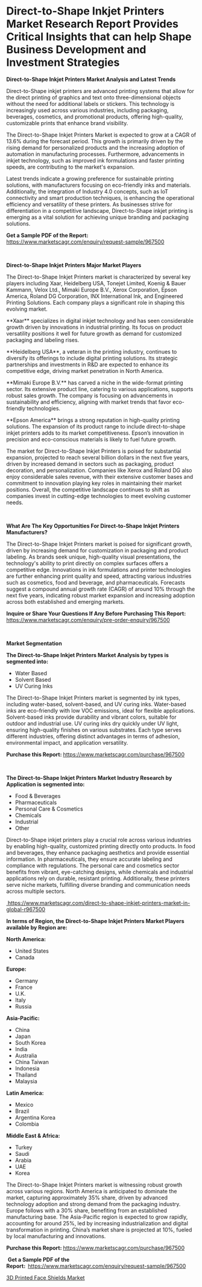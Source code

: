 <p><h1>Direct-to-Shape Inkjet Printers Market Research Report Provides Critical Insights that can help Shape Business Development and Investment Strategies</h1></p><p><strong>Direct-to-Shape Inkjet Printers Market Analysis and Latest Trends</strong></p>
<p><p>Direct-to-Shape inkjet printers are advanced printing systems that allow for the direct printing of graphics and text onto three-dimensional objects without the need for additional labels or stickers. This technology is increasingly used across various industries, including packaging, beverages, cosmetics, and promotional products, offering high-quality, customizable prints that enhance brand visibility.</p><p>The Direct-to-Shape Inkjet Printers Market is expected to grow at a CAGR of 13.6% during the forecast period. This growth is primarily driven by the rising demand for personalized products and the increasing adoption of automation in manufacturing processes. Furthermore, advancements in inkjet technology, such as improved ink formulations and faster printing speeds, are contributing to the market's expansion.</p><p>Latest trends indicate a growing preference for sustainable printing solutions, with manufacturers focusing on eco-friendly inks and materials. Additionally, the integration of Industry 4.0 concepts, such as IoT connectivity and smart production techniques, is enhancing the operational efficiency and versatility of these printers. As businesses strive for differentiation in a competitive landscape, Direct-to-Shape inkjet printing is emerging as a vital solution for achieving unique branding and packaging solutions.</p></p>
<p><strong>Get a Sample PDF of the Report:&nbsp;</strong> <a href="https://www.marketscagr.com/enquiry/request-sample/967500?utm_campaign=2482&utm_medium=2&utm_source=Github&utm_content=ia&utm_term=30032025&utm_id=direct-to-shape-inkjet-printers">https://www.marketscagr.com/enquiry/request-sample/967500</a></p>
<p>&nbsp;</p>
<p><strong>Direct-to-Shape Inkjet Printers Major Market Players</strong></p>
<p><p>The Direct-to-Shape Inkjet Printers market is characterized by several key players including Xaar, Heidelberg USA, Tonejet Limited, Koenig & Bauer Kammann, Velox Ltd., Mimaki Europe B.V., Xerox Corporation, Epson America, Roland DG Corporation, INX International Ink, and Engineered Printing Solutions. Each company plays a significant role in shaping this evolving market.</p><p>**Xaar** specializes in digital inkjet technology and has seen considerable growth driven by innovations in industrial printing. Its focus on product versatility positions it well for future growth as demand for customized packaging and labeling rises.</p><p>**Heidelberg USA**, a veteran in the printing industry, continues to diversify its offerings to include digital printing solutions. Its strategic partnerships and investments in R&D are expected to enhance its competitive edge, driving market penetration in North America.</p><p>**Mimaki Europe B.V.** has carved a niche in the wide-format printing sector. Its extensive product line, catering to various applications, supports robust sales growth. The company is focusing on advancements in sustainability and efficiency, aligning with market trends that favor eco-friendly technologies.</p><p>**Epson America** brings a strong reputation in high-quality printing solutions. The expansion of its product range to include direct-to-shape inkjet printers adds to its market competitiveness. Epson’s innovation in precision and eco-conscious materials is likely to fuel future growth.</p><p>The market for Direct-to-Shape Inkjet Printers is poised for substantial expansion, projected to reach several billion dollars in the next five years, driven by increased demand in sectors such as packaging, product decoration, and personalization. Companies like Xerox and Roland DG also enjoy considerable sales revenue, with their extensive customer bases and commitment to innovation playing key roles in maintaining their market positions. Overall, the competitive landscape continues to shift as companies invest in cutting-edge technologies to meet evolving customer needs.</p></p>
<p>&nbsp;</p>
<p><strong>What Are The Key Opportunities For Direct-to-Shape Inkjet Printers Manufacturers?</strong></p>
<p><p>The Direct-to-Shape Inkjet Printers market is poised for significant growth, driven by increasing demand for customization in packaging and product labeling. As brands seek unique, high-quality visual presentations, the technology's ability to print directly on complex surfaces offers a competitive edge. Innovations in ink formulations and printer technologies are further enhancing print quality and speed, attracting various industries such as cosmetics, food and beverage, and pharmaceuticals. Forecasts suggest a compound annual growth rate (CAGR) of around 10% through the next five years, indicating robust market expansion and increasing adoption across both established and emerging markets.</p></p>
<p><strong>Inquire or Share Your Questions If Any Before Purchasing This Report:</strong> <a href="https://www.marketscagr.com/enquiry/pre-order-enquiry/967500?utm_campaign=2482&utm_medium=2&utm_source=Github&utm_content=ia&utm_term=30032025&utm_id=direct-to-shape-inkjet-printers">https://www.marketscagr.com/enquiry/pre-order-enquiry/967500</a></p>
<p>&nbsp;</p>
<p><strong>Market Segmentation</strong></p>
<p><strong>The Direct-to-Shape Inkjet Printers Market Analysis by types is segmented into:</strong></p>
<p><ul><li>Water Based</li><li>Solvent Based</li><li>UV Curing Inks</li></ul></p>
<p><p>The Direct-to-Shape Inkjet Printers market is segmented by ink types, including water-based, solvent-based, and UV curing inks. Water-based inks are eco-friendly with low VOC emissions, ideal for flexible applications. Solvent-based inks provide durability and vibrant colors, suitable for outdoor and industrial use. UV curing inks dry quickly under UV light, ensuring high-quality finishes on various substrates. Each type serves different industries, offering distinct advantages in terms of adhesion, environmental impact, and application versatility.</p></p>
<p><strong>Purchase this Report:&nbsp;</strong><a href="https://www.marketscagr.com/purchase/967500?utm_campaign=2482&utm_medium=2&utm_source=Github&utm_content=ia&utm_term=30032025&utm_id=direct-to-shape-inkjet-printers">https://www.marketscagr.com/purchase/967500</a></p>
<p>&nbsp;</p>
<p><strong>The Direct-to-Shape Inkjet Printers Market Industry Research by Application is segmented into:</strong></p>
<p><ul><li>Food & Beverages</li><li>Pharmaceuticals</li><li>Personal Care & Cosmetics</li><li>Chemicals</li><li>Industrial</li><li>Other</li></ul></p>
<p><p>Direct-to-Shape inkjet printers play a crucial role across various industries by enabling high-quality, customized printing directly onto products. In food and beverages, they enhance packaging aesthetics and provide essential information. In pharmaceuticals, they ensure accurate labeling and compliance with regulations. The personal care and cosmetics sector benefits from vibrant, eye-catching designs, while chemicals and industrial applications rely on durable, resistant printing. Additionally, these printers serve niche markets, fulfilling diverse branding and communication needs across multiple sectors.</p></p>
<p><a href="https://www.marketscagr.com/direct-to-shape-inkjet-printers-market-in-global-r967500?utm_campaign=2482&utm_medium=2&utm_source=Github&utm_content=ia&utm_term=30032025&utm_id=direct-to-shape-inkjet-printers">&nbsp;https://www.marketscagr.com/direct-to-shape-inkjet-printers-market-in-global-r967500</a></p>
<p><strong>In terms of Region, the Direct-to-Shape Inkjet Printers Market Players available by Region are:</strong></p>
<p>
    <p> <strong> North America: </strong>
        <ul>
            <li>United States</li>
            <li>Canada</li>
        </ul>
        </p> 
    <p> <strong> Europe: </strong>
        <ul>
            <li>Germany</li>
            <li>France</li>
            <li>U.K.</li>
            <li>Italy</li>
            <li>Russia</li>
        </ul>
        </p> 
    <p> <strong> Asia-Pacific: </strong>
        <ul>
            <li>China</li>
            <li>Japan</li>
            <li>South Korea</li>
            <li>India</li>
            <li>Australia</li>
            <li>China Taiwan</li>
            <li>Indonesia</li>
            <li>Thailand</li>
            <li>Malaysia</li>
        </ul>
        </p> 
    <p> <strong> Latin America: </strong>
        <ul>
            <li>Mexico</li>
            <li>Brazil</li>
            <li>Argentina Korea</li>
            <li>Colombia</li>
        </ul>
        </p> 
    <p> <strong> Middle East & Africa: </strong>
        <ul>
            <li>Turkey</li>
            <li>Saudi</li>
            <li>Arabia</li>
            <li>UAE</li>
            <li>Korea</li>
        </ul>
    </p>
    </p>
<p><p>The Direct-to-Shape Inkjet Printers market is witnessing robust growth across various regions. North America is anticipated to dominate the market, capturing approximately 35% share, driven by advanced technology adoption and strong demand from the packaging industry. Europe follows with a 30% share, benefiting from an established manufacturing base. The Asia-Pacific region is expected to grow rapidly, accounting for around 25%, led by increasing industrialization and digital transformation in printing. China’s market share is projected at 10%, fueled by local manufacturing and innovations.</p></p>
<p><strong>Purchase this Report: </strong><a href="https://www.marketscagr.com/purchase/967500?utm_campaign=2482&utm_medium=2&utm_source=Github&utm_content=ia&utm_term=30032025&utm_id=direct-to-shape-inkjet-printers">https://www.marketscagr.com/purchase/967500</a></p>
<p>&nbsp;<strong>Get a Sample PDF of the Report:&nbsp;&nbsp;</strong><a href="https://www.marketscagr.com/enquiry/request-sample/967500?utm_campaign=2482&utm_medium=2&utm_source=Github&utm_content=ia&utm_term=30032025&utm_id=direct-to-shape-inkjet-printers">https://www.marketscagr.com/enquiry/request-sample/967500</a></p>
<p><strong></strong></p>
<p><p><a href="https://github.com/hartsockdonnette82/Market-Research-Report-List-1/blob/main/3d-printed-face-shields-market.md?utm_campaign=2482&utm_medium=2&utm_source=Github&utm_content=ia&utm_term=30032025&utm_id=direct-to-shape-inkjet-printers">3D Printed Face Shields Market</a></p></p>